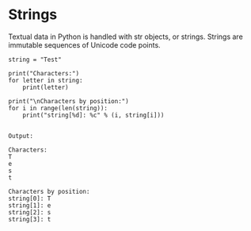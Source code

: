 # Strings

Textual data in Python is handled with str objects, or strings. Strings are immutable sequences of Unicode code points.

```
string = "Test"

print("Characters:")
for letter in string:
    print(letter)

print("\nCharacters by position:")
for i in range(len(string)):
    print("string[%d]: %c" % (i, string[i]))
    
    
Output:

Characters:
T
e
s
t

Characters by position:
string[0]: T
string[1]: e
string[2]: s
string[3]: t
```

# 



